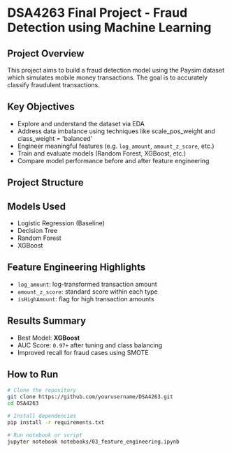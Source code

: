 # DSA4263 Final Project - Fraud Detection using Machine Learning

## Project Overview
This project aims to build a fraud detection model using the Paysim dataset which simulates mobile money transactions. The goal is to accurately classify fraudulent transactions.

## Key Objectives
- Explore and understand the dataset via EDA
- Address data imbalance using techniques like scale_pos_weight and class_weight = 'balanced'
- Engineer meaningful features (e.g. `log_amount`, `amount_z_score`, etc.)
- Train and evaluate models (Random Forest, XGBoost, etc.)
- Compare model performance before and after feature engineering

## Project Structure

## Models Used
- Logistic Regression (Baseline)
- Decision Tree
- Random Forest
- XGBoost

## Feature Engineering Highlights
- `log_amount`: log-transformed transaction amount
- `amount_z_score`: standard score within each type
- `isHighAmount`: flag for high transaction amounts

## Results Summary
- Best Model: **XGBoost**
- AUC Score: `0.97+` after tuning and class balancing
- Improved recall for fraud cases using SMOTE

## How to Run
```bash
# Clone the repository
git clone https://github.com/yourusername/DSA4263.git
cd DSA4263

# Install dependencies
pip install -r requirements.txt

# Run notebook or script
jupyter notebook notebooks/03_feature_engineering.ipynb

